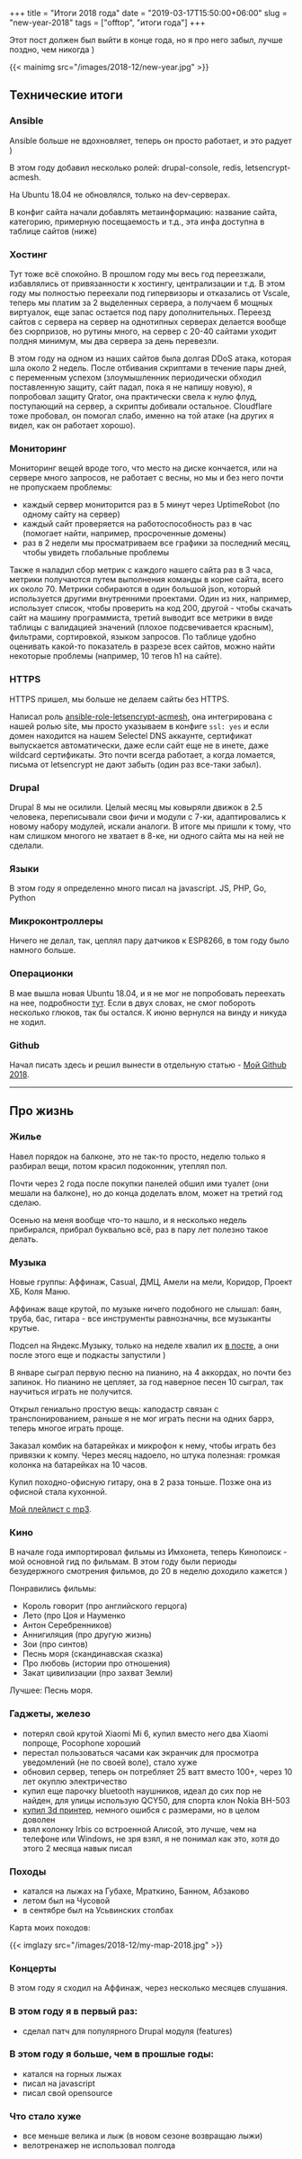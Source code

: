 +++
title = "Итоги 2018 года"
date = "2019-03-17T15:50:00+06:00"
slug = "new-year-2018"
tags = ["offtop", "итоги года"]
+++

Этот пост должен был выйти в конце года, но я про него забыл, лучше поздно, чем никогда )


{{< mainimg src="/images/2018-12/new-year.jpg" >}}

<!--more-->

## Технические итоги

### Ansible
Ansible больше не вдохновляет, теперь он просто работает, и это радует )

В этом году добавил несколько ролей: drupal-console, redis, letsencrypt-acmesh.

На Ubuntu 18.04 не обновлялся, только на dev-серверах.

В конфиг сайта начали добавлять метаинформацию: название сайта, категорию, примерную посещаемость и т.д., эта инфа доступна в таблице сайтов (ниже)


### Хостинг
Тут тоже всё спокойно. В прошлом году мы весь год переезжали, избавлялись от привязанности к хостингу, централизации и т.д.
В этом году мы полностью переехали под гипервизоры и отказались от Vscale, теперь мы платим за 2 выделенных сервера, а получаем 6 мощных виртуалок, еще запас остается под пару дополнительных. Переезд сайтов с сервера на сервер на однотипных серверах делается вообще без сюрпризов, но рутины много, на сервер с 20-40 сайтами уходит полдня минимум, мы два сервера за день перевезли.

В этом году на одном из наших сайтов была долгая DDoS атака, которая шла около 2 недель. После отбивания скриптами в течение пары дней, с переменным успехом (злоумышленник периодически обходил поставленную защиту, сайт падал, пока я не напишу новую), я попробовал защиту Qrator, она практически свела к нулю флуд, поступающий на сервер, а скрипты добивали остальное. Cloudflare тоже пробовал, он помогал слабо, именно на той атаке (на других я видел, как он работает хорошо).


### Мониторинг
Мониторинг вещей вроде того, что место на диске кончается, или на сервере много запросов, не работает с весны, но мы и без него почти не пропускаем проблемы:

- каждый сервер мониторится раз в 5 минут через UptimeRobot (по одному сайту на сервер)
- каждый сайт проверяется на работоспособность раз в час (помогает найти, например, просроченные домены)
- раз в 2 недели мы просматриваем все графики за последний месяц, чтобы увидеть глобальные проблемы

Также я наладил сбор метрик с каждого нашего сайта раз в 3 часа, метрики получаются путем выполнения команды в корне сайта, всего их около 70. Метрики собираются в один большой json, который используется другими внутренними проектами. Один из них, например, использует список, чтобы проверить на код 200, другой - чтобы скачать сайт на машину программиста, третий выводит все метрики в виде таблицы с валидацией значений (плохое подсвечивается красным), фильтрами, сортировкой, языком запросов. По таблице удобно оценивать какой-то показатель в разрезе всех сайтов, можно найти некоторые проблемы (например, 10 тегов h1 на сайте).


### HTTPS
HTTPS пришел, мы больше не делаем сайты без HTTPS.

Написал роль [ansible-role-letsencrypt-acmesh](https://github.com/viasite-ansible/ansible-role-letsencrypt-acmesh), она интегрирована с нашей ролью site, мы просто указываем в конфиге `ssl: yes` и если домен находится на нашем Selectel DNS аккаунте, сертификат выпускается автоматически, даже если сайт еще не в инете, даже wildcard сертификаты. Это почти всегда работает, а когда ломается, письма от letsencrypt не дают забыть (один раз все-таки забыл).


### Drupal
Drupal 8 мы не осилили. Целый месяц мы ковыряли движок в 2.5 человека, переписывали свои фичи и модули с 7-ки, адаптировались к новому набору модулей, искали аналоги. В итоге мы пришли к тому, что нам слишком многого не хватает в 8-ке, ни одного сайта мы на ней не сделали.


### Языки
В этом году я определенно много писал на javascript. JS, PHP, Go, Python


### Микроконтроллеры
Ничего не делал, так, цеплял пару датчиков к ESP8266, в том году было намного больше.


### Операционки
В мае вышла новая Ubuntu 18.04, и я не мог не попробовать переехать на нее, подробности [тут](/blog/2018/04/30/windows-ubuntu-18.04-migrate/). Если в двух словах, не смог побороть несколько глюков, так бы остался. К июню вернулся на винду и никуда не ходил.


### Github
Начал писать здесь и решил вынести в отдельную статью - [Мой Github 2018](/blog/2018/12/30/my-github-2018/).

---



## Про жизнь



### Жилье
Навел порядок на балконе, это не так-то просто, неделю только я разбирал вещи, потом красил подоконник, утеплял пол.

Почти через 2 года после покупки панелей обшил ими туалет (они мешали на балконе), но до конца доделать влом, может на третий год сделаю.

Осенью на меня вообще что-то нашло, и я несколько недель прибирался, прибрал буквально всё, раз в пару лет полезно такое делать.


### Музыка
Новые группы: Аффинаж, Casual, ДМЦ, Амели на мели, Коридор, Проект ХБ, Коля Маню.

Аффинаж ваще крутой, по музыке ничего подобного не слышал: баян, труба, бас, гитара - все инструменты равнозначны, все музыканты крутые.

Подсел на Яндекс.Музыку, только на неделе хвалил их [в посте](https://vk.com/wall4288271_1831), а они после этого еще и подкасты запустили )

В январе сыграл первую песню на пианино, на 4 аккордах, но почти без запинок. Но пианино не цепляет, за год наверное песен 10 сыграл, так научиться играть не получится.

Открыл гениально простую вещь: каподастр связан с транспонированием, раньше я не мог играть песни на одних баррэ, теперь многое играть проще.

Заказал комбик на батарейках и микрофон к нему, чтобы играть без привязки к компу. Через месяц надоело, но штука полезная: громкая колонка на батарейках на 10 часов.

Купил походно-офисную гитару, она в 2 раза тоньше. Позже она из офисной стала кухонной.

[Мой плейлист с mp3](https://vk.com/audios4288271?section=playlists&z=audio_playlist4288271_1).



### Кино
В начале года импортировал фильмы из Имхонета, теперь Кинопоиск - мой основной гид по фильмам.
В этом году были периоды безудержного смотрения фильмов, до 20 в неделю доходило кажется )

Понравились фильмы:
- Король говорит (про английского герцога)
- Лето (про Цоя и Науменко
- Антон Серебренников)
- Аннигиляция (про другую жизнь)
- Зои (про синтов)
- Песнь моря (скандинавская сказка)
- Про любовь (истории про отношения)
- Закат цивилизации (про захват Земли)

Лучшее: Песнь моря.



### Гаджеты, железо
- потерял свой крутой Xiaomi Mi 6, купил вместо него два Xiaomi попроще, Pocophone хороший
- перестал пользоваться часами как экранчик для просмотра уведомлений (не по своей воле), стало хуже
- обновил сервер, теперь он потребляет 25 ватт вместо 100+, через 10 лет окуплю электричество
- купил еще парочку bluetooth наушников, идеал до сих пор не найден, для улицы использую QCY50, для спорта клон Nokia BH-503
- [купил 3d принтер](/blog/2018/11/07/3d-printed-expandable-tea-box/), немного ошибся с размерами, но в целом доволен
- взял колонку Irbis со встроенной Алисой, это лучше, чем на телефоне или Windows, не зря взял, я не понимал как это, хотя до этого 2 месяца навык писал



### Походы
- катался на лыжах на Губахе, Мраткино, Банном, Абзаково
- летом был на Чусовой
- в сентябре был на Усьвинских столбах

Карта моих походов:

{{< imglazy src="/images/2018-12/my-map-2018.jpg" >}}


### Концерты
В этом году я сходил на Аффинаж, через несколько месяцев слушания.



### В этом году я в первый раз:
- сделал патч для популярного Drupal модуля (features)



### В этом году я больше, чем в прошлые годы:
- катался на горных лыжах
- писал на javascript
- писал свой opensource



### Что стало хуже
- все меньше велика и лыж (в новом сезоне возвращаю лыжи)
- велотренажер не использовал полгода